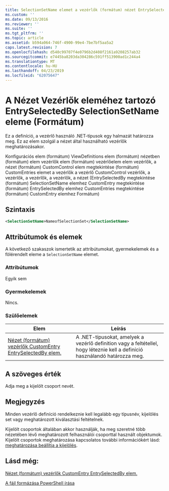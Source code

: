 ```yaml
---
title: SelectionSetName elemet a vezérlők (formátum) nézet EntrySelectedBy |} A Microsoft Docs
ms.custom: ''
ms.date: 09/13/2016
ms.reviewer: ''
ms.suite: ''
ms.tgt_pltfrm: ''
ms.topic: article
ms.assetid: b594a064-746f-4900-99e4-7be7bf5aa5a2
caps.latest.revision: 7
ms.openlocfilehash: d540c99707f4e0796b2d408f2161a9208257ab32
ms.sourcegitcommit: e7445ba8203da304286c591ff513900ad1c244a4
ms.translationtype: MT
ms.contentlocale: hu-HU
ms.lasthandoff: 04/23/2019
ms.locfileid: "62075647"
---
```

# <a name="selectionsetname-element-for-entryselectedby-for-controls-for-view-format"></a>A Nézet Vezérlők eleméhez tartozó EntrySelectedBy SelectionSetName eleme (Formátum)

Ez a definíció, a vezérlő használó .NET-típusok egy halmazát határozza meg. Ez az elem szolgál a nézet által használható vezérlők meghatározásakor.

Konfigurációs elem (formátum) ViewDefinitions elem (formátum) nézetben (formátum) elem vezérlők elem (formátum) vezérlőelem elem vezérlők, a nézet (formátum) CustomControl elem megtekintése (formátum) CustomEntries elemet a vezérlők a vezérlő CustomControl vezérlők, a vezérlők, a vezérlők, a vezérlők, a nézet (EntrySelectedBy megtekintése (formátum) SelectionSetName elemhez CustomEntry megtekintése (formátum) EntrySelectedBy elemhez CustomEntries megtekintése (formátum) CustomEntry elemhez Formátum)

## <a name="syntax"></a>Szintaxis

```xml
<SelectionSetName>NameofSelectionSet</SelectionSetName>

```

## <a name="attributes-and-elements"></a>Attribútumok és elemek

A következő szakaszok ismertetik az attribútumokat, gyermekelemek és a fölérendelt eleme a `SelectionSetName` elemet.

### <a name="attributes"></a>Attribútumok

Egyik sem

### <a name="child-elements"></a>Gyermekelemek

Nincs.

### <a name="parent-elements"></a>Szülőelemek

|Elem|Leírás|
|-------------|-----------------|
|[Nézet (formátum) vezérlők CustomEntry EntrySelectedBy elem.](./entryselectedby-element-for-customentry-for-controls-for-view-format.md)|A .NET-típusokat, amelyek a vezérlő definition vagy a feltétellel, hogy léteznie kell a definíció használandó határozza meg.|

## <a name="text-value"></a>A szöveges érték

Adja meg a kijelölt csoport nevét.

## <a name="remarks"></a>Megjegyzés

Minden vezérlő definíció rendelkeznie kell legalább egy típusnév, kijelölés set vagy meghatározott kiválasztási feltételnek.

Kijelölt csoportok általában akkor használják, ha meg szeretné több nézetében lévő meghatározott felhasználói csoporttal használt objektumok. Kijelölt csoportok meghatározása kapcsolatos további információkért lásd: [meghatározása beállítja a kijelölés](./defining-selection-sets.md).

## <a name="see-also"></a>Lásd még:

[Nézet (formátum) vezérlők CustomEntry EntrySelectedBy elem.](./entryselectedby-element-for-customentry-for-controls-for-view-format.md)

[A fájl formázása PowerShell írása](./writing-a-powershell-formatting-file.md)
